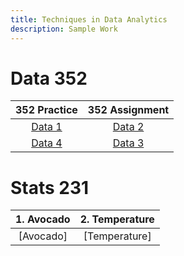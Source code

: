 ```yaml
---
title: Techniques in Data Analytics
description: Sample Work
---
```


# Data 352

|352 Practice|352 Assignment|
|:-:|:-:|
|[Data 1](Data1.html)|[Data 2](Data2.html)|
|[Data 4](Data4.html)|[Data 3](Data3.html)|

# Stats 231

|1. Avocado|2. Temperature|
|:-:|:-:|
|[Avocado]|[Temperature]|

